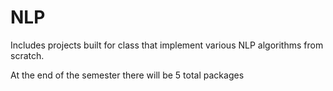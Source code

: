 # NLP


Includes projects built for class that implement various NLP algorithms from scratch.

At the end of the semester there will be 5 total packages
